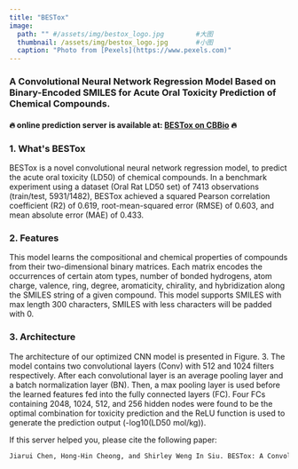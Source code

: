 ```yaml
---
title: "BESTox"
image: 
  path: "" #/assets/img/bestox_logo.jpg        #大图
  thumbnail: /assets/img/bestox_logo.jpg       #小图
  caption: "Photo from [Pexels](https://www.pexels.com)"
---
```


### A Convolutional Neural Network Regression Model Based on Binary-Encoded SMILES for Acute Oral Toxicity Prediction of Chemical Compounds.

#### :fire: online prediction server is available at: [BESTox on CBBio](https://cbbio.online/BESTox/) :fire:

### 1. What's BESTox
BESTox is a novel convolutional neural network regression model, to predict the acute oral toxicity (LD50) of chemical compounds. In a benchmark experiment using a dataset (Oral Rat LD50 set) of 7413 observations (train/test, 5931/1482), BESTox achieved a squared Pearson correlation coefficient (R2) of 0.619, root-mean-squared error (RMSE) of 0.603, and mean absolute error (MAE) of 0.433.

### 2. Features
This model learns the compositional and chemical properties of compounds from their two-dimensional binary matrices. Each matrix encodes the occurrences of certain atom types, number of bonded hydrogens, atom charge, valence, ring, degree, aromaticity, chirality, and hybridization along the SMILES string of a given compound. This model supports SMILES with max length 300 characters, SMILES with less characters will be padded with 0.

### 3. Architecture
The architecture of our optimized CNN model is presented in Figure. 3. The model contains two convolutional layers (Conv) with 512 and 1024 filters respectively. After each convolutional layer is an average pooling layer and a batch normalization layer (BN). Then, a max pooling layer is used before the learned features fed into the fully connected layers (FC). Four FCs containing 2048, 1024, 512, and 256 hidden nodes were found to be the optimal combination for toxicity prediction and the ReLU function is used to generate the prediction output (-log10(LD50 mol/kg)).

If this server helped you, please cite the following paper:
```bash
Jiarui Chen, Hong-Hin Cheong, and Shirley Weng In Siu. BESTox: A Convolutional Neural Network Regression Model Based on Binary-Encoded SMILES for Acute Oral Toxicity Prediction of Chemical Compounds. International Conference on Algorithms for Computational Biology. Springer, Cham, 2020.
```
